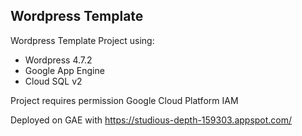 ## Wordpress Template

Wordpress Template Project using:

- Wordpress 4.7.2
- Google App Engine
- Cloud SQL v2

Project requires permission Google Cloud Platform IAM 

Deployed on GAE with https://studious-depth-159303.appspot.com/
